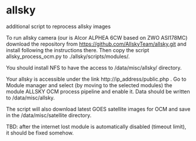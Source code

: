 # allsky
additional script to reprocess allsky images


To run allsky camera (our is Alcor ALPHEA 6CW based on ZWO ASI178MC) download the repository from https://github.com/AllskyTeam/allsky.git and install following the instructions there. Then copy the script allsky_process_ocm.py to ./allsky/scripts/modules/.

You should install NFS to have the access to /data/misc/allsky/ directory.

Your allsky is accessible under the link http://ip_address/public.php . Go to Module manager and select (by moving to the selected modules) the module ALLSKY OCM process pipeline and enable it. Data should be written to /data/misc/allsky.

The script will also download latest GOES satellite images for OCM and save in the /data/misc/satellite directory.

TBD: after the internet lost module is automatically disabled (timeout limit), it should be fixed somehow.